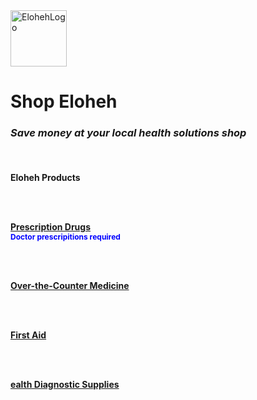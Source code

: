 <html>
<head> 
  
</head>

<body>
  <img width="90" height="90" alt="ElohehLogo" src="https://github.com/user-attachments/assets/d0090502-7a15-4a55-91d6-1db5928cacf3" />
  <b><h1>Shop Eloheh</h1></b>
<i><h3>Save money at your local health solutions shop</h3></i>
<br>
<b><h4>Eloheh Products</h></b>

<br><br>

<b><u><span style="font-size=14px">Prescription Drugs</span></u></b>
<br>
<span style="color:blue; font-size:12px"> Doctor prescripitions required</span>

<br><br>
  
<b><u><span style="font-size=14px">Over-the-Counter Medicine</span></u></b>


<br><br>

<b><u><span style="font-size=14px">First Aid</span></u></b>


<br><br>


<b><u><span style="font-size=14px">ealth Diagnostic Supplies</span></u></b>


